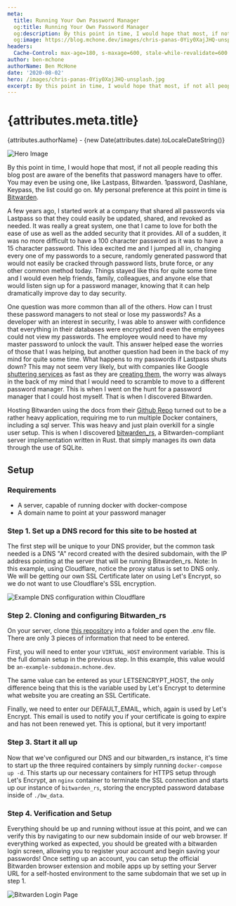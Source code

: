 ```yaml
---
meta:
  title: Running Your Own Password Manager
  og:title: Running Your Own Password Manager
  og:description: By this point in time, I would hope that most, if not all people reading this blog post are aware of the benefits that password managers have to offer. You may even be using one.
  og:image: https://blog.mchone.dev/images/chris-panas-0Yiy0XajJHQ-unsplash.jpg
headers:
  Cache-Control: max-age=180, s-maxage=600, stale-while-revalidate=600
author: ben-mchone
authorName: Ben McHone
date: '2020-08-02'
hero: /images/chris-panas-0Yiy0XajJHQ-unsplash.jpg
excerpt: By this point in time, I would hope that most, if not all people reading this blog post are aware of the benefits that password managers have to offer. You may even be using one...
---
```


# {attributes.meta.title}
{attributes.authorName} - {new Date(attributes.date).toLocaleDateString()}

<img alt="Hero Image" src={attributes.hero} />

By this point in time, I would hope that most, if not all people reading this blog post are aware of the benefits that password managers have to offer. You may even be using one, like Lastpass, Bitwarden. 1password, Dashlane, Keypass, the list could go on. My personal preference at this point in time is [Bitwarden](https://bitwarden.com/).

A few years ago, I started work at a company that shared all passwords via Lastpass so that they could easily be updated, shared, and revoked as needed. It was really a great system, one that I came to love for both the ease of use as well as the added security that it provides. All of a sudden, it was no more difficult to have a 100 character password as it was to have a 15 character password. This idea excited me and I jumped all in, changing every one of my passwords to a secure, randomly generated password that would not easily be cracked through password lists, brute force, or any other common method today. Things stayed like this for quite some time and I would even help friends, family, colleagues, and anyone else that would listen sign up for a password manager, knowing that it can help dramatically improve day to day security. 

One question was more common than all of the others. How can I trust these password managers to not steal or lose my passwords? As a developer with an interest in security, I was able to answer with confidence that everything in their databases were encrypted and even the employees could not view my passwords. The employee would need to have my master password to unlock the vault. This answer helped ease the worries of those that I was helping, but another question had been in the back of my mind for quite some time. What happens to my passwords if Lastpass shuts down? This may not seem very likely, but with companies like Google [shuttering services](https://www.theverge.com/2019/3/12/18261932/google-allo-messaging-app-shutting-down-march-12th-2019) as fast as they are [creating them](https://9to5google.com/2016/09/18/googles-allo-is-apparently-launching-september-21st/), the worry was always in the back of my mind that I would need to scramble to move to a different password manager. This is when I went on the hunt for a password manager that I could host myself. That is when I discovered Bitwarden.

Hosting Bitwarden using the docs from their [Github Repo](https://github.com/bitwarden/server) turned out to be a rather heavy application, requiring me to run multiple Docker containers, including a sql server. This was heavy and just plain overkill for a single user setup. This is when I discovered [bitwarden_rs](https://github.com/dani-garcia/bitwarden_rs), a Bitwarden-compliant server implementation written in Rust. that simply manages its own data through the use of SQLite.

## Setup

### Requirements

* A server, capable of running docker with docker-compose
* A domain name to point at your password manager

### Step 1. Set up a DNS record for this site to be hosted at

The first step will be unique to your DNS provider, but the common task needed is a DNS "A" record created with the desired subdomain, with the IP address pointing at the server that will be running Bitwarden_rs. Note: In this example, using Cloudflare, notice the proxy status is set to DNS only. We will be getting our own SSL Certificate later on using Let's Encrypt, so we do not want to use Cloudflare's SSL encryption.

![Example DNS configuration within Cloudflare](/images/cloudflare_subdomain_example.png)

### Step 2. Cloning and configuring Bitwarden_rs

On your server, clone [this repository](https://github.com/BenMcH/bitwarden_rs-docker-compose) into a folder and open the .env file. There are only 3 pieces of information that need to be entered.

First, you will need to enter your `VIRTUAL_HOST` environment variable. This is the full domain setup in the previous step. In this example, this value would be `an-example-subdomain.mchone.dev`.

The same value can be entered as your LETSENCRYPT_HOST, the only difference being that this is the variable used by Let's Encrypt to determine what website you are creating an SSL Certificate.

Finally, we need to enter our DEFAULT_EMAIL, which, again is used by Let's Encrypt. This email is used to notify you if your certificate is going to expire and has not been renewed yet. This is optional, but it very important!

### Step 3. Start it all up

Now that we've configured our DNS and our bitwarden_rs instance, it's time to start up the three required containers by simply running `docker-compose up -d`. This starts up our necessary containers for HTTPS setup through Let's Encrypt, an `nginx` container to terminate the SSL connection and starts up our instance of `bitwarden_rs`, storing the encrypted password database inside of `./bw_data`.

### Step 4. Verification and Setup

Everything should be up and running without issue at this point, and we can verify this by navigating to our new subdomain inside of our web browser. If everything worked as expected, you should be greated with a bitwarden login screen, allowing you to register your account and begin saving your passwords! Once setting up an account, you can setup the official Bitwarden browser extension and mobile apps up by setting your Server URL for a self-hosted environment to the same subdomain that we set up in step 1. 

![Bitwarden Login Page](/images/bitwarden_login.png)
